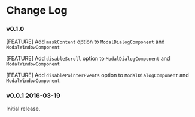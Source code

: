 # Change Log

### v0.1.0

[FEATURE]  Add `maskContent` option to `ModalDialogComponent` and `ModalWindowComponent`

[FEATURE]  Add `disableScroll` option to `ModalDialogComponent` and `ModalWindowComponent`

[FEATURE]  Add `disablePointerEvents` option to `ModalDialogComponent` and `ModalWindowComponent`




### v0.0.1 2016-03-19

Initial release.

